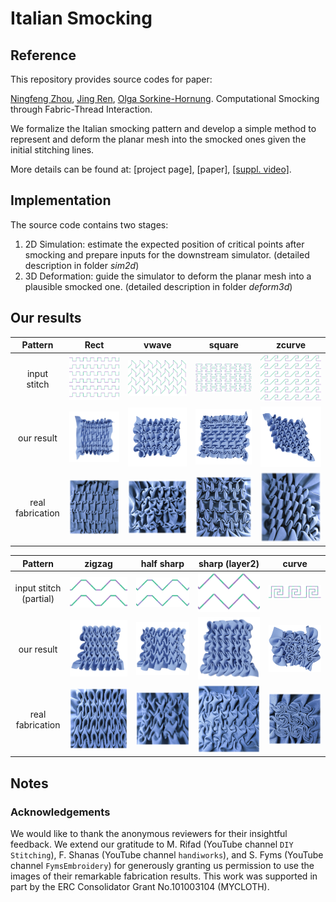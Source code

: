 # Italian Smocking



## Reference

This repository provides source codes for paper:

[Ningfeng Zhou](https://github.com/nifzhou), [Jing Ren](https://ren-jing.com/), [Olga Sorkine-Hornung](https://igl.ethz.ch/people/sorkine). Computational Smocking through Fabric-Thread Interaction.

We formalize the Italian smocking pattern and develop a simple method to represent and deform the planar mesh into the smocked ones given the initial stitching lines.

More details can be found at: [project page], [paper], [[suppl. video]](https://youtu.be/L6AdmSCmbFc).



## Implementation

The source code contains two stages:

1. 2D Simulation: estimate the expected position of critical points after smocking and prepare inputs for the downstream simulator. (detailed description in folder *sim2d*)
2. 3D Deformation: guide the simulator to deform the planar mesh into a plausible smocked one. (detailed description in folder *deform3d*)



## Our results

|     Pattern      |                             Rect                             |                            vwave                             |                            square                            |                            zcurve                            |
| :--------------: | :----------------------------------------------------------: | :----------------------------------------------------------: | :----------------------------------------------------------: | :----------------------------------------------------------: |
|   input stitch   |                  ![rect](./assets/rect.png)                  |                 ![vwave](./assets/vwave.png)                 |                ![square](./assets/square.png)                |                ![zcurve](./assets/zcurve.png)                |
|    our result    | ![image-20231105234742728](./assets/image-20231105234742728.png) | ![image-20231105234754337](./assets/image-20231105234754337.png) | ![image-20231105234801212](./assets/image-20231105234801212.png) | ![image-20231105234807580](./assets/image-20231105234807580.png) |
| real fabrication | ![image-20231105235307655](./assets/image-20231105235307655.png) | ![image-20231105235312129](./assets/image-20231105235312129.png) | ![image-20231105235323022](./assets/image-20231105235323022.png) | ![image-20231105235412321](./assets/image-20231105235412321.png) |

|        Pattern         |                            zigzag                            |                          half sharp                          |                        sharp (layer2)                        |                            curve                             |
| :--------------------: | :----------------------------------------------------------: | :----------------------------------------------------------: | :----------------------------------------------------------: | :----------------------------------------------------------: |
| input stitch (partial) |           ![zigzagLike0](./assets/zigzagLike0.png)           |           ![zigzagLike1](./assets/zigzagLike1.png)           |           ![zigzagLike2](./assets/zigzagLike2.png)           |                 ![curve](./assets/curve.png)                 |
|       our result       | ![image-20231105235723349](./assets/image-20231105235723349.png) | ![image-20231105234852426](./assets/image-20231105234852426.png) | ![image-20231105235717205](./assets/image-20231105235717205.png) | ![image-20231105235811735](./assets/image-20231105235811735.png) |
|    real fabrication    | ![image-20231105234834626](./assets/image-20231105234834626.png) | ![image-20231105234856118](./assets/image-20231105234856118.png) | <img src="./assets/image-20231105234903414.png" alt="image-20231105234903414" style="zoom:80%;" /> | <img src="./assets/image-20231105234949547.png" alt="image-20231105234949547" style="zoom:150%;" /> |



## Notes

### Acknowledgements

We would like to thank the anonymous reviewers for their insightful feedback. We extend our gratitude to M. Rifad (YouTube channel ``DIY Stitching``), F. Shanas (YouTube channel ``handiworks``), and S. Fyms (YouTube channel ``FymsEmbroidery``) for generously granting us permission to use the images of their remarkable fabrication results.
This work was supported in part by the ERC Consolidator Grant No.101003104 (MYCLOTH).

